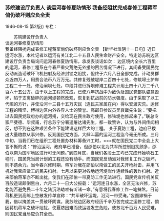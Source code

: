 ### 苏皖建设厅负责人  谈运河春修夏防情形  我备经阻扰完成春修工程蒋军倘仍破坏则应负全责

1946-08-15
第2版()
专栏：

　　苏皖建设厅负责人            
    谈运河春修夏防情形           
    我备经阻扰完成春修工程蒋军倘仍破坏则应负全责
    【新华社淮阴十一日电】近日运河水涨，本社记者以运河有关江北二十五县人民生命财产安全，特走访苏皖边区建设厅负责当局询问运河春修夏防情形。承发表谈话如次：
    边区境内全长六百里的运河，春修工程系在今春严重灾荒绝无外援的困苦情况下进行。其间备受国民党反动派造谣破坏飞机扫射及经济封锁之阻扰，但终于六月八日全部完成。计动员群众近四万人，用费合法币八万万元。共修复残破堤岸二百四十七处，修筑埽土护岸工程二十一处，修治闸坝七处，中段并进行拆坝修滩工程共计用土四十八万二千八百六十五公方。由于以上工程的完成，已使八年抗战中为敌伪及国民党部队姿意毁坏，陷于支离破碎的运河堤顿然改观，恢复到抗战前的防水强度。由于采取了以工代赈的方针，并使沿河十三县十五万灾民（连民夫家属在内）得以安渡灾荒。运修工程的精坚，博得边区内外各界人士的赞誉。高邮县参议员吴襄哉先生说：“要把过去国民党政府办的运河捐，交给现在民主政府使用，修铁堤也修起来了。”联总专家严斐德、毕叔甫，行总苏宁分署遥屠达诸先生，都一致赞许，认为与外间传闻相反，想不到在这种艰苦条件下能建设这样巨大的工程。
    关于夏防工程，边府已拨出大量粮款从事兴修。反观国民党方面，大肆叫嚣的运河工程迄今毫无所成。三月中旬，当我们已在组织工程处置办材料筹备兴工时，×××就在国民党二中全会上大言不惭的说：“修治运河，政府早已准备，但邵伯以北为共军所控制阻扰颇多，邵伯以南为国军地区进行可无问题。”到四月底，当我们各段土工均已完成开始填石工程时，国民党当局计划的工程还没有动手。而国民党反动派对我修复工作之破坏，则不遗余力。当今春兴修时期，蒋军对我在邵伯以南做工的民夫开枪射击，并用飞机对我宝应做工的民夫扫射。七月以来更对各地运河堤岸作连续性的轰炸扫射。近来邵伯蒋军亦不断出扰，使我们在邵伯一带夏防工作无法进行。国民党宣传机关反百般造谣颠倒黑白，六月二十一日大公报载：“运河连日水涨，全区无法兴修，苏北能否避免民二十年之陆沉浩劫唯有听诸一命。”有意将我春修工作一笔抹煞。日前蒋机更到高邮上空散发传单宣称：“共军破坏运堤，沿河一带受淹。”妄图嫁祸于我，借以掩盖其一贯破坏阴谋。我苏皖边区政府经历千辛万苦完成之运修工程，倘因蒋机蒋军之破坏阻扰，使夏防困难而致运堤发生危险，使苏北千百万人民受难，则国民党当局应负其全责。
